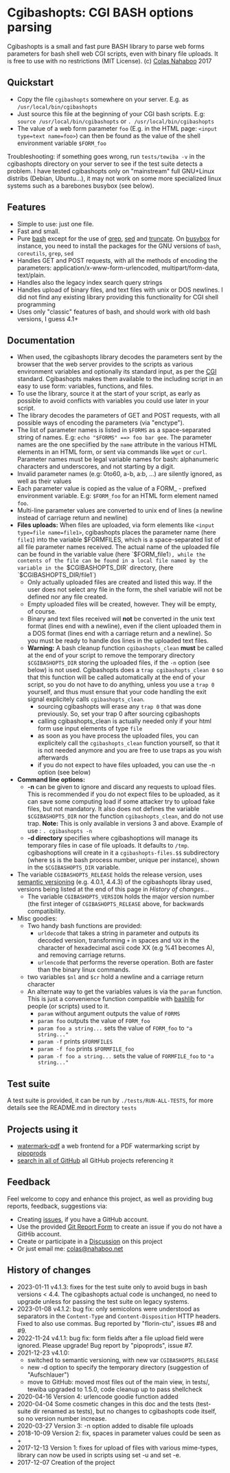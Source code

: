 # Cgibashopts: CGI BASH options parsing
Cgibashopts is a small and fast pure BASH library to parse web forms parameters for bash shell web CGI scripts, even with binary file uploads. It is free to use with no restrictions (MIT License).
(c) [Colas Nahaboo](http://colas.nahaboo.net) 2017

## Quickstart
- Copy the file `cgibashopts` somewhere on your server.
  E.g. as `/usr/local/bin/cgibashopts`
- Just source this file at the beginning of your CGI bash scripts.
  E.g: `source /usr/local/bin/cgibashopts` or 
  `. /usr/local/bin/cgibashopts`
- The value of a web form parameter `foo` (E.g. in the HTML page: `<input type=text name=foo>`) can then be found as the value of the shell environment variable `$FORM_foo`

Troubleshooting: if something goes wrong, run `tests/tewiba -v` in the cgibashopts directory on your server to see if the test suite detects a problem. I have tested cgibashopts only on "mainstream" full GNU+Linux distribs (Debian, Ubuntu...), it may not work on some more specialized linux systems such as a barebones busybox (see below).

## Features
- Simple to use: just one file.
- Fast and small.
- Pure [bash](https://linux.die.net/man/1/bash) except for the use of [grep](https://linux.die.net/man/1/grep), [sed](https://linux.die.net/man/1/sed) and [truncate](https://linux.die.net/man/1/truncate). 
  On [busybox](https://busybox.net/) for instance, you need to install the packages for the GNU versions of `bash`,  `coreutils`, `grep`, `sed`
- Handles GET and POST requests, with all the methods of encoding the parameters:    application/x-www-form-urlencoded,     multipart/form-data,     text/plain.
- Handles also the legacy index search query strings
- Handles upload of binary files, and text files with unix or DOS newlines. I did not find any existing library providing this functionality for CGI shell programming
- Uses only "classic" features of bash, and should work with old bash versions, I guess 4.1+

## Documentation
- When used, the cgibashopts library decodes the parameters sent by the browser that the web server provides to the scripts as various environment variables and optionally its standard input, as per the [CGI](https://en.wikipedia.org/wiki/Common_Gateway_Interface) standard. Cgibashopts makes them available to the including script in an easy to use form: variables, functions, and files.
- To use the library, source it at the start of your script, as early as possible to avoid conflicts with variables you could use later in your script.
- The library decodes the parameters of GET and POST requests, with all possible ways of encoding the parameters (via "enctype"). 
- The list of parameter names is listed in `$FORMS` as a space-separated string of names. E.g: `echo "$FORMS" ==> foo bar gee`. The parameter names are the one speciified by the `name` attribute in the various HTML elements in an HTML form, or sent via commands like `wget` or `curl`. Parameter names must be legal variable names for bash: alphanumeric characters and underscores, and not starting by a digit.
- Invalid parameter names (e.g: 0to60, a-b, a:b, ...) are silently ignored, as well as their values
- Each parameter value is copied as the value of a FORM_ - prefixed environment variable. E.g: `$FORM_foo` for an HTML form element named `foo`.
- Multi-line parameter values are converted to unix end of lines (a newline instead of carriage return and newline)
- **Files uploads:** When files are uploaded, via form elements like `<input type=file name=file1>`, cgibashopts places the parameter name (here `file1`) into the variable $FORMFILES, which is a space-separated list of all file parameter names received. The actual name of the uploaded file can be found in the variable value (here `$FORM_file1`), while the contents of the file can be found in a local file named by the variable in the `$CGIBASHOPTS_DIR` directory, (here `$CGIBASHOPTS_DIR/file1`)
  - Only actually uploaded files are created and listed this way. If the user does not select any file in the form, the shell variable will not be defined nor any file created.
  - Empty uploaded files will be created, however. They will be empty, of course.
  - Binary and text files received will **not** be converted in the unix text format (lines end with a newline), even if the client uploaded them in a DOS format (lines end with a carriage return and a newline). So you must be ready to handle dos lines in the uploaded text files.
  - **Warning:** A bash cleanup function `cgibashopts_clean` **must** be called at the end of your script to remove the temporary directory `$CGIBASHOPTS_DIR` storing the uploaded files, if the `-n` option (see below) is not used. Cgibashopts does a `trap cgibashopts_clean 0` so that this function will be called automatically at the end of your script, so you do not have to do anything, unless you use a `trap 0` yourself, and thus must ensure that your code handling the exit signal explicitely calls `cgibashopts_clean`.
    - sourcing cgibashopts will erase any `trap 0` that was done previously. So, set your trap 0 after sourcing cgibashopts
    - calling cgibashopts_clean is actually needed only if your html form use input elements of type `file`
    - as soon as you have process the uploaded files, you can explicitely call the `cgibashopts_clean` function yourself, so that it is not needed anymore and you are free to use traps as you wish afterwards
    - if you do not expect to have files uploaded, you can use the -n option (see below)
- **Command line options:**
  - **-n** can be given to ignore and discard any requests to upload files. This is recommended if you do not expect files to be uploaded, as it can save some computing load if some attacker try to upload fake files, but not mandatory. It also does not defines the variable `$CGIBASHOPTS_DIR` nor the function `cgibashopts_clean`, and do not use trap. **Note:** This is only available in versions 3 and above. Example of use : `. cgibashopts -n`
  - **-d directory** specifies where cgibashoptions will manage its temporary files in case of file uploads. It defaults to `/tmp`. cgibashoptions will create in it a `cgibashopts-files.$$` subdirectory (where `$$` is the bash process number, unique per instance), shown in the `$CGIBASHOPTS_DIR` variable.
- The variable `CGIBASHOPTS_RELEASE` holds the release version, uses [semantic versioning](https://semver.org/) (e.g. 4.0.1, 4.4.3) of the cgibashopts libray used, versions being listed at the end of this page in *History of changes*...
  - The variable `CGIBASHOPTS_VERSION` holds the major version number (the first integer of `CGIBASHOPTS_RELEASE`  above, for backwards compatibility.
- Misc goodies:
  - Two handy bash functions are provided: 
    - `urldecode` that takes a string in parameter and outputs its decoded version, transforming `+` in spaces and `%XX` in the character of hexadecimal ascii code XX (e.g %41 becomes A), and removing carriage returns. 
    - `urlencode` that performs the reverse operation. Both are faster than the binary linux commands.
  - two variables `$nl` and `$cr` hold a newline and a carriage return character
  - An alternate way to get the variables values is via the `param` function. This is just a convenience function compatible with [bashlib](http://bashlib.sourceforge.net/) for people (or scripts) used to it.
    - `param` without argument outputs the value of `FORMS` 
    - `param foo` outputs the value of `FORM_foo`
    - `param foo a string...` sets the value of `FORM_foo` to `"a string..."`
    - `param -f` prints `$FORMFILES`
    - `param -f foo` prints `$FORMFILE_foo`
    - `param -f foo a string...` sets the value of `FORMFILE_foo` to `"a string..."`

## Test suite
A test suite is provided, it can be run by `./tests/RUN-ALL-TESTS`, for more details see the README.md in directory `tests`

## Projects using it
- [watermark-pdf](https://github.com/pipoprods/watermark-pdf) a web frontend for a PDF watermarking script by [pipoprods](https://github.com/pipoprods)
- [search in all of GitHub](https://github.com/search?q=cgibashopts&type=code) all GitHub projects referencing it

## Feedback
Feel welcome to copy and enhance this project, as well as providing bug reports, feedback, suggestions via:
- Creating [issues](https://gitreports.com/issue/ColasNahaboo/cgibashopts), if you have a GitHub account.
- Use the provided [Git Report Form](https://gitreports.com/issue/ColasNahaboo/cgibashopts) to create an issue if you do not have a GitHib account.
- Create or participate in a [Discussion](https://github.com/ColasNahaboo/cgibashopts/discussions) on this project
- Or just email me: colas@nahaboo.net

## History of changes
- 2023-01-11 v4.1.3: fixes for the test suite only to avoid bugs in bash versions < 4.4. The cgibashopts actual code is unchanged, no need to upgrade unless for passing the test suite on legacy systems.
- 2023-01-08 v4.1.2: bug fix: only semicolons were understood as separators in the `Content-Type` and `Content-Disposition` HTTP headers. Fixed to also use commas. Bug reported by "florin-ctu", issues #8 and #9.
- 2022-11-24 v4.1.1: bug fix: form fields after a file upload field were ignored. Please upgrade!
  Bug report by "pipoprods", issue #7.
- 2021-12-23 v4.1.0:
  - switched to semantic versioning, with new var `CGIBASHOPTS_RELEASE`
  - new -d option to specify the temporary directory (suggestion of "Aufschlauer")
  - move to GitHub: moved most files out of the main view, in tests/, tewiba upgraded to 1.5.0, code cleanup up to pass shellcheck
- 2020-04-16 Version 4: urlencode goodie function added
- 2020-04-04 Some cosmetic changes in this doc and the tests (test-suite dir renamed as tests), but no changes to cgibashopts code itself, so no version number increase.
- 2020-03-27 Version 3: -n option added to disable file uploads
- 2018-10-09 Version 2: fix, spaces in parameter values could be seen as +
- 2017-12-13 Version 1: fixes for upload of files with various mime-types, library can now be used in scripts using set -u and set -e.
- 2017-12-07 Creation of the project
